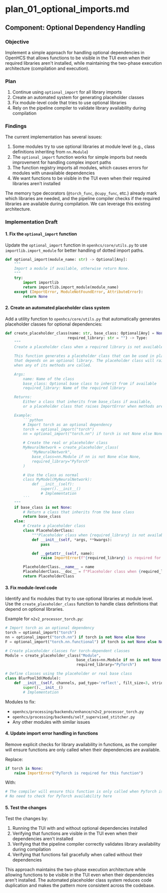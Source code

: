 # plan_01_optional_imports.md
## Component: Optional Dependency Handling

### Objective
Implement a simple approach for handling optional dependencies in OpenHCS that allows functions to be visible in the TUI even when their required libraries aren't installed, while maintaining the two-phase execution architecture (compilation and execution).

### Plan
1. Continue using `optional_import` for all library imports
2. Create an automated system for generating placeholder classes
3. Fix module-level code that tries to use optional libraries
4. Rely on the pipeline compiler to validate library availability during compilation

### Findings
The current implementation has several issues:

1. Some modules try to use optional libraries at module level (e.g., class definitions inheriting from `nn.Module`)
2. The `optional_import` function works for simple imports but needs improvement for handling complex import paths
3. The function registry imports all modules, which causes errors for modules with unavailable dependencies
4. We want functions to be visible in the TUI even when their required libraries aren't installed

The memory type decorators (`@torch_func`, `@cupy_func`, etc.) already mark which libraries are needed, and the pipeline compiler checks if the required libraries are available during compilation. We can leverage this existing architecture.

### Implementation Draft

#### 1. Fix the `optional_import` function
Update the `optional_import` function in `openhcs/core/utils.py` to use `importlib.import_module` for better handling of dotted import paths.

```python
def optional_import(module_name: str) -> Optional[Any]:
    """
    Import a module if available, otherwise return None.
    """
    try:
        import importlib
        return importlib.import_module(module_name)
    except (ImportError, ModuleNotFoundError, AttributeError):
        return None
```

#### 2. Create an automated placeholder class system
Add a utility function to `openhcs/core/utils.py` that automatically generates placeholder classes for optional dependencies:

```python
def create_placeholder_class(name: str, base_class: Optional[Any] = None,
                            required_library: str = "") -> Type:
    """
    Create a placeholder class when a required library is not available.

    This function generates a placeholder class that can be used in place of a class
    that depends on an optional library. The placeholder class will raise an ImportError
    when any of its methods are called.

    Args:
        name: Name of the class
        base_class: Optional base class to inherit from if available
        required_library: Name of the required library

    Returns:
        Either a class that inherits from base_class if available,
        or a placeholder class that raises ImportError when methods are called

    Example:
        ```python
        # Import torch as an optional dependency
        torch = optional_import("torch")
        nn = optional_import("torch.nn") if torch is not None else None

        # Create the real or placeholder class
        MyNeuralNetwork = create_placeholder_class(
            "MyNeuralNetwork",
            base_class=nn.Module if nn is not None else None,
            required_library="PyTorch"
        )

        # Use the class as normal
        class MyModel(MyNeuralNetwork):
            def __init__(self):
                super().__init__()
                # Implementation
        ```
    """
    if base_class is not None:
        # Return a class that inherits from the base class
        return base_class
    else:
        # Create a placeholder class
        class PlaceholderClass:
            """Placeholder class when {required_library} is not available."""
            def __init__(self, *args, **kwargs):
                pass

            def __getattr__(self, name):
                raise ImportError(f"{required_library} is required for this class")

        PlaceholderClass.__name__ = name
        PlaceholderClass.__doc__ = f"Placeholder class when {required_library} is not available."
        return PlaceholderClass
```

#### 3. Fix module-level code
Identify and fix modules that try to use optional libraries at module level. Use the `create_placeholder_class` function to handle class definitions that depend on optional libraries.

Example for `n2v2_processor_torch.py`:
```python
# Import torch as an optional dependency
torch = optional_import("torch")
nn = optional_import("torch.nn") if torch is not None else None
F = optional_import("torch.nn.functional") if torch is not None else None

# Create placeholder classes for torch-dependent classes
Module = create_placeholder_class("Module",
                                base_class=nn.Module if nn is not None else None,
                                required_library="PyTorch")

# Define classes using the placeholder or real base class
class BlurPool3d(Module):
    def __init__(self, channels, pad_type='reflect', filt_size=3, stride=2, pad_off=0):
        super().__init__()
        # Implementation
```

Modules to fix:
- `openhcs/processing/backends/enhance/n2v2_processor_torch.py`
- `openhcs/processing/backends/self_supervised_stitcher.py`
- Any other modules with similar issues

#### 4. Update import error handling in functions
Remove explicit checks for library availability in functions, as the compiler will ensure functions are only called when their dependencies are available.

Replace:
```python
if torch is None:
    raise ImportError("PyTorch is required for this function")
```

With:
```python
# The compiler will ensure this function is only called when PyTorch is available
# No need to check for PyTorch availability here
```

#### 5. Test the changes
Test the changes by:
1. Running the TUI with and without optional dependencies installed
2. Verifying that functions are visible in the TUI even when their dependencies aren't installed
3. Verifying that the pipeline compiler correctly validates library availability during compilation
4. Verifying that functions fail gracefully when called without their dependencies

This approach maintains the two-phase execution architecture while allowing functions to be visible in the TUI even when their dependencies aren't installed. The automated placeholder class system reduces code duplication and makes the pattern more consistent across the codebase.
